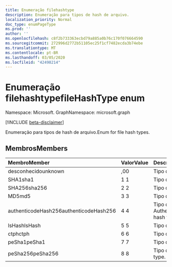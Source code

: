 ```yaml
---
title: Enumeração filehashtype
description: Enumeração para tipos de hash de arquivo.
localization_priority: Normal
doc_type: enumPageType
ms.prod: ''
author: ''
ms.openlocfilehash: c8f2b733363ecbd79a885a0b76c170f076664590
ms.sourcegitcommit: 272996d2772b51105ec25f1cf7482ecda3b74ebe
ms.translationtype: MT
ms.contentlocale: pt-BR
ms.lasthandoff: 03/05/2020
ms.locfileid: "42498214"
---
```

# <a name="filehashtype-enum"></a><span data-ttu-id="102cc-103">Enumeração filehashtype</span><span class="sxs-lookup"><span data-stu-id="102cc-103">fileHashType enum</span></span>

<span data-ttu-id="102cc-104">Namespace: Microsoft. Graph</span><span class="sxs-lookup"><span data-stu-id="102cc-104">Namespace: microsoft.graph</span></span>

[!INCLUDE [beta-disclaimer](../../includes/beta-disclaimer.md)]

<span data-ttu-id="102cc-105">Enumeração para tipos de hash de arquivo.</span><span class="sxs-lookup"><span data-stu-id="102cc-105">Enum for file hash types.</span></span>

## <a name="members"></a><span data-ttu-id="102cc-106">Membros</span><span class="sxs-lookup"><span data-stu-id="102cc-106">Members</span></span>

|<span data-ttu-id="102cc-107">Membro</span><span class="sxs-lookup"><span data-stu-id="102cc-107">Member</span></span>|<span data-ttu-id="102cc-108">Valor</span><span class="sxs-lookup"><span data-stu-id="102cc-108">Value</span></span>|<span data-ttu-id="102cc-109">Descrição</span><span class="sxs-lookup"><span data-stu-id="102cc-109">Description</span></span>|
|:---|:---|:---|
|<span data-ttu-id="102cc-110">desconhecido</span><span class="sxs-lookup"><span data-stu-id="102cc-110">unknown</span></span>|<span data-ttu-id="102cc-111">,0</span><span class="sxs-lookup"><span data-stu-id="102cc-111">0</span></span>|<span data-ttu-id="102cc-112">Tipo desconhecido.</span><span class="sxs-lookup"><span data-stu-id="102cc-112">Unknown type.</span></span>|
|<span data-ttu-id="102cc-113">SHA1</span><span class="sxs-lookup"><span data-stu-id="102cc-113">sha1</span></span>|<span data-ttu-id="102cc-114">1 </span><span class="sxs-lookup"><span data-stu-id="102cc-114">1</span></span>|<span data-ttu-id="102cc-115">Tipo de hash SHA1.</span><span class="sxs-lookup"><span data-stu-id="102cc-115">SHA1 hash type.</span></span>|
|<span data-ttu-id="102cc-116">SHA256</span><span class="sxs-lookup"><span data-stu-id="102cc-116">sha256</span></span>|<span data-ttu-id="102cc-117">2 </span><span class="sxs-lookup"><span data-stu-id="102cc-117">2</span></span>| <span data-ttu-id="102cc-118">Tipo de hash SHA256.</span><span class="sxs-lookup"><span data-stu-id="102cc-118">SHA256 hash type.</span></span>|
|<span data-ttu-id="102cc-119">MD5</span><span class="sxs-lookup"><span data-stu-id="102cc-119">md5</span></span>|<span data-ttu-id="102cc-120">3 </span><span class="sxs-lookup"><span data-stu-id="102cc-120">3</span></span>| <span data-ttu-id="102cc-121">Tipo de hash MD5.</span><span class="sxs-lookup"><span data-stu-id="102cc-121">MD5 hash type.</span></span>|
|<span data-ttu-id="102cc-122">authenticodeHash256</span><span class="sxs-lookup"><span data-stu-id="102cc-122">authenticodeHash256</span></span>|<span data-ttu-id="102cc-123">4 </span><span class="sxs-lookup"><span data-stu-id="102cc-123">4</span></span>| <span data-ttu-id="102cc-124">Tipo de hash AuthenticodeHash256.</span><span class="sxs-lookup"><span data-stu-id="102cc-124">AuthenticodeHash256 hash type.</span></span>|
|<span data-ttu-id="102cc-125">lsHash</span><span class="sxs-lookup"><span data-stu-id="102cc-125">lsHash</span></span>|<span data-ttu-id="102cc-126">5 </span><span class="sxs-lookup"><span data-stu-id="102cc-126">5</span></span>| <span data-ttu-id="102cc-127">Tipo de hash LsHash.</span><span class="sxs-lookup"><span data-stu-id="102cc-127">LsHash hash type.</span></span>|
|<span data-ttu-id="102cc-128">ctph</span><span class="sxs-lookup"><span data-stu-id="102cc-128">ctph</span></span>|<span data-ttu-id="102cc-129">6 </span><span class="sxs-lookup"><span data-stu-id="102cc-129">6</span></span>| <span data-ttu-id="102cc-130">Tipo de hash CTPH.</span><span class="sxs-lookup"><span data-stu-id="102cc-130">CTPH hash type.</span></span>|
|<span data-ttu-id="102cc-131">peSha1</span><span class="sxs-lookup"><span data-stu-id="102cc-131">peSha1</span></span>|<span data-ttu-id="102cc-132">7 </span><span class="sxs-lookup"><span data-stu-id="102cc-132">7</span></span>| <span data-ttu-id="102cc-133">Tipo de hash PESHA1.</span><span class="sxs-lookup"><span data-stu-id="102cc-133">PESHA1 hash type.</span></span>|
|<span data-ttu-id="102cc-134">peSha256</span><span class="sxs-lookup"><span data-stu-id="102cc-134">peSha256</span></span>|<span data-ttu-id="102cc-135">8 </span><span class="sxs-lookup"><span data-stu-id="102cc-135">8</span></span>| <span data-ttu-id="102cc-136">Tipo de hash PESHA256.</span><span class="sxs-lookup"><span data-stu-id="102cc-136">PESHA256 hash type.</span></span>|
